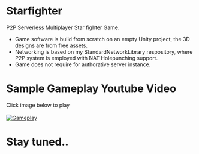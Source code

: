# Starfighter
P2P Serverless Multiplayer Star fighter Game.
- Game software is build from scratch on an empty Unity project, the 3D designs are from free assets.
- Networking is based on my StandardNetworkLibrary respository, where P2P system is employed with NAT Holepunching support.
- Game does not require for authorative server instance. 

# Sample Gameplay Youtube Video
Click image below to play</br></br>
[![Gameplay](https://img.youtube.com/vi/-Q1zNmjGZCE/0.jpg)](https://www.youtube.com/watch?v=-Q1zNmjGZCE)

# Stay tuned..
